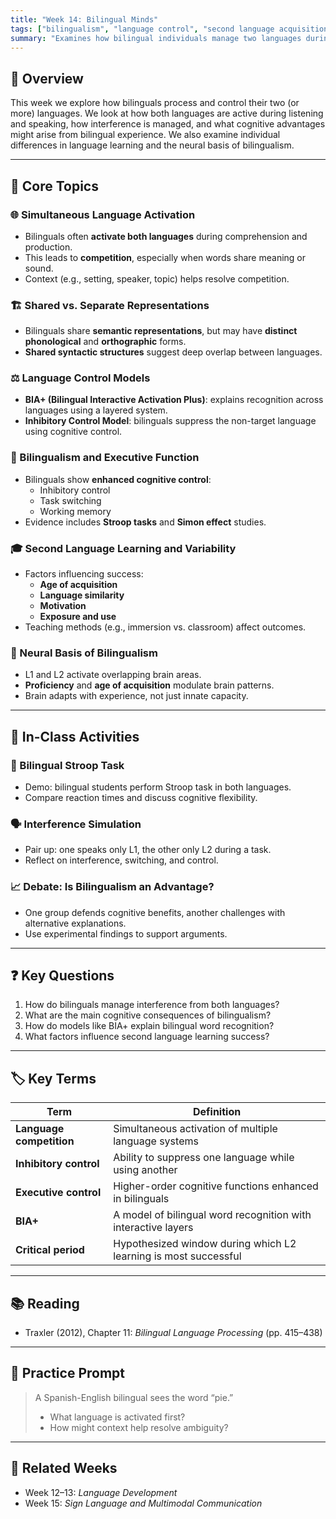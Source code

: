 ```yaml
---
title: "Week 14: Bilingual Minds"
tags: ["bilingualism", "language control", "second language acquisition"]
summary: "Examines how bilingual individuals manage two languages during comprehension and production, the cognitive consequences of bilingualism, and models of bilingual language control."
---
```


## 📘 Overview

This week we explore how bilinguals process and control their two (or more) languages. We look at how both languages are active during listening and speaking, how interference is managed, and what cognitive advantages might arise from bilingual experience. We also examine individual differences in language learning and the neural basis of bilingualism.

---

## 🧠 Core Topics

### 🌐 Simultaneous Language Activation

- Bilinguals often **activate both languages** during comprehension and production.
- This leads to **competition**, especially when words share meaning or sound.
- Context (e.g., setting, speaker, topic) helps resolve competition.

### 🏗️ Shared vs. Separate Representations

- Bilinguals share **semantic representations**, but may have **distinct phonological** and **orthographic** forms.
- **Shared syntactic structures** suggest deep overlap between languages.

### ⚖️ Language Control Models

- **BIA+ (Bilingual Interactive Activation Plus)**: explains recognition across languages using a layered system.
- **Inhibitory Control Model**: bilinguals suppress the non-target language using cognitive control.

### 🧠 Bilingualism and Executive Function

- Bilinguals show **enhanced cognitive control**:
  - Inhibitory control
  - Task switching
  - Working memory
- Evidence includes **Stroop tasks** and **Simon effect** studies.

### 🎓 Second Language Learning and Variability

- Factors influencing success:
  - **Age of acquisition**
  - **Language similarity**
  - **Motivation**
  - **Exposure and use**
- Teaching methods (e.g., immersion vs. classroom) affect outcomes.

### 🧬 Neural Basis of Bilingualism

- L1 and L2 activate overlapping brain areas.
- **Proficiency** and **age of acquisition** modulate brain patterns.
- Brain adapts with experience, not just innate capacity.

---

## 🧪 In-Class Activities

### 🧠 Bilingual Stroop Task

- Demo: bilingual students perform Stroop task in both languages.
- Compare reaction times and discuss cognitive flexibility.

### 🗣️ Interference Simulation

- Pair up: one speaks only L1, the other only L2 during a task.
- Reflect on interference, switching, and control.

### 📈 Debate: Is Bilingualism an Advantage?

- One group defends cognitive benefits, another challenges with alternative explanations.
- Use experimental findings to support arguments.

---

## ❓ Key Questions

1. How do bilinguals manage interference from both languages?
2. What are the main cognitive consequences of bilingualism?
3. How do models like BIA+ explain bilingual word recognition?
4. What factors influence second language learning success?

---

## 🏷️ Key Terms

| Term | Definition |
|------|------------|
| **Language competition** | Simultaneous activation of multiple language systems |
| **Inhibitory control** | Ability to suppress one language while using another |
| **Executive control** | Higher-order cognitive functions enhanced in bilinguals |
| **BIA+** | A model of bilingual word recognition with interactive layers |
| **Critical period** | Hypothesized window during which L2 learning is most successful |

---

## 📚 Reading

- Traxler (2012), Chapter 11: *Bilingual Language Processing* (pp. 415–438)

---

## 📝 Practice Prompt

> A Spanish-English bilingual sees the word “pie.”  
> - What language is activated first?
> - How might context help resolve ambiguity?

---

## 🔁 Related Weeks

- Week 12–13: *Language Development*
- Week 15: *Sign Language and Multimodal Communication*

